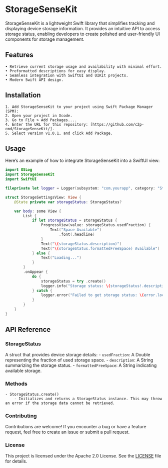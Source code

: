 # StorageSenseKit

StorageSenseKit is a lightweight Swift library that simplifies tracking and displaying device storage information. It provides an intuitive API to access storage status, enabling developers to create polished and user-friendly UI components for storage management.

## Features
    • Retrieve current storage usage and availability with minimal effort.
    • Preformatted descriptions for easy display.
    • Seamless integration with SwiftUI and UIKit projects.
    • Modern Swift API design.

## Installation
    1. Add StorageSenseKit to your project using Swift Package Manager (SPM):
    2. Open your project in Xcode.
    3. Go to File > Add Packages....
    4. Enter the URL for this repository: [https://github.com/c2p-cmd/StorageSenseKit/].
    5. Select version v1.0.1, and click Add Package.

## Usage

Here’s an example of how to integrate StorageSenseKit into a SwiftUI view:
```swift
import OSLog
import StorageSenseKit
import SwiftUI

fileprivate let logger = Logger(subsystem: "com.yourapp", category: "StorageSettingsView")

struct StorageSettingsView: View {
    @State private var storageStatus: StorageStatus?

    var body: some View {
        List {
            if let storageStatus = storageStatus {
                ProgressView(value: storageStatus.usedFraction) {
                    Text("Space Available")
                        .font(.headline)
                }
                Text("\(storageStatus.description)")
                Text("\(storageStatus.formattedFreeSpace) Available")
            } else {
                Text("Loading...")
            }
        }
        .onAppear {
            do {
                storageStatus = try .create()
                logger.info("Storage status: \(storageStatus!.description)")
            } catch {
                logger.error("Failed to get storage status: \(error.localizedDescription)")
            }
        }
    }
}
```

## API Reference

### StorageStatus

A struct that provides device storage details:
    - `usedFraction`: A Double representing the fraction of used storage space.
    - `description`: A String summarizing the storage status.
    - `formattedFreeSpace`: A String indicating available storage.

### Methods
    - StorageStatus.create()
        - Initializes and returns a StorageStatus instance. This may throw an error if the storage data cannot be retrieved.

### Contributing

Contributions are welcome! If you encounter a bug or have a feature request, feel free to create an issue or submit a pull request.

### License

This project is licensed under the Apache 2.0 License. See the [LICENSE](./LICENSE) file for details.

